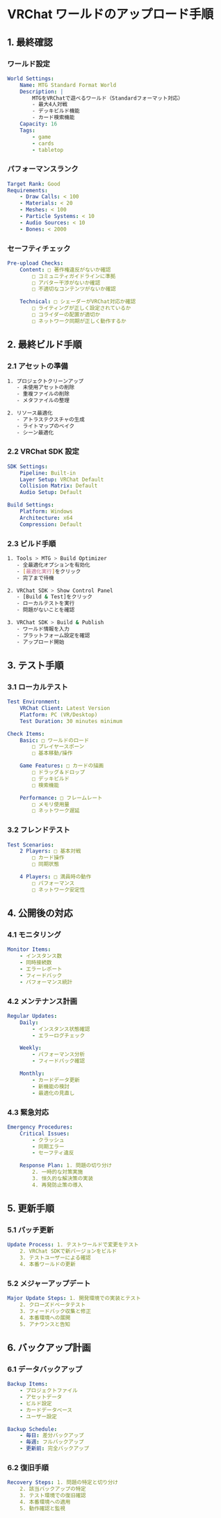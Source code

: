 # VRChat ワールドのアップロード手順

## 1. 最終確認

### ワールド設定

```yaml
World Settings:
    Name: MTG Standard Format World
    Description: |
        MTGをVRChatで遊べるワールド（Standardフォーマット対応）
        - 最大4人対戦
        - デッキビルド機能
        - カード検索機能
    Capacity: 16
    Tags:
        - game
        - cards
        - tabletop
```

### パフォーマンスランク

```yaml
Target Rank: Good
Requirements:
    - Draw Calls: < 100
    - Materials: < 20
    - Meshes: < 100
    - Particle Systems: < 10
    - Audio Sources: < 10
    - Bones: < 2000
```

### セーフティチェック

```yaml
Pre-upload Checks:
    Content: □ 著作権違反がないか確認
        □ コミュニティガイドラインに準拠
        □ アバター干渉がないか確認
        □ 不適切なコンテンツがないか確認

    Technical: □ シェーダーがVRChat対応か確認
        □ ライティングが正しく設定されているか
        □ コライダーの配置が適切か
        □ ネットワーク同期が正しく動作するか
```

## 2. 最終ビルド手順

### 2.1 アセットの準備

```bash
1. プロジェクトクリーンアップ
   - 未使用アセットの削除
   - 重複ファイルの削除
   - メタファイルの整理

2. リソース最適化
   - アトラステクスチャの生成
   - ライトマップのベイク
   - シーン最適化
```

### 2.2 VRChat SDK 設定

```yaml
SDK Settings:
    Pipeline: Built-in
    Layer Setup: VRChat Default
    Collision Matrix: Default
    Audio Setup: Default

Build Settings:
    Platform: Windows
    Architecture: x64
    Compression: Default
```

### 2.3 ビルド手順

```bash
1. Tools > MTG > Build Optimizer
   - 全最適化オプションを有効化
   - [最適化実行]をクリック
   - 完了まで待機

2. VRChat SDK > Show Control Panel
   - [Build & Test]をクリック
   - ローカルテストを実行
   - 問題がないことを確認

3. VRChat SDK > Build & Publish
   - ワールド情報を入力
   - プラットフォーム設定を確認
   - アップロード開始
```

## 3. テスト手順

### 3.1 ローカルテスト

```yaml
Test Environment:
    VRChat Client: Latest Version
    Platform: PC (VR/Desktop)
    Test Duration: 30 minutes minimum

Check Items:
    Basic: □ ワールドのロード
        □ プレイヤースポーン
        □ 基本移動/操作

    Game Features: □ カードの描画
        □ ドラッグ＆ドロップ
        □ デッキビルド
        □ 検索機能

    Performance: □ フレームレート
        □ メモリ使用量
        □ ネットワーク遅延
```

### 3.2 フレンドテスト

```yaml
Test Scenarios:
    2 Players: □ 基本対戦
        □ カード操作
        □ 同期状態

    4 Players: □ 満員時の動作
        □ パフォーマンス
        □ ネットワーク安定性
```

## 4. 公開後の対応

### 4.1 モニタリング

```yaml
Monitor Items:
    - インスタンス数
    - 同時接続数
    - エラーレポート
    - フィードバック
    - パフォーマンス統計
```

### 4.2 メンテナンス計画

```yaml
Regular Updates:
    Daily:
        - インスタンス状態確認
        - エラーログチェック

    Weekly:
        - パフォーマンス分析
        - フィードバック確認

    Monthly:
        - カードデータ更新
        - 新機能の検討
        - 最適化の見直し
```

### 4.3 緊急対応

```yaml
Emergency Procedures:
    Critical Issues:
        - クラッシュ
        - 同期エラー
        - セーフティ違反

    Response Plan: 1. 問題の切り分け
        2. 一時的な対策実施
        3. 恒久的な解決策の実装
        4. 再発防止策の導入
```

## 5. 更新手順

### 5.1 パッチ更新

```yaml
Update Process: 1. テストワールドで変更をテスト
    2. VRChat SDKで新バージョンをビルド
    3. テストユーザーによる確認
    4. 本番ワールドの更新
```

### 5.2 メジャーアップデート

```yaml
Major Update Steps: 1. 開発環境での実装とテスト
    2. クローズドベータテスト
    3. フィードバック収集と修正
    4. 本番環境への展開
    5. アナウンスと告知
```

## 6. バックアップ計画

### 6.1 データバックアップ

```yaml
Backup Items:
    - プロジェクトファイル
    - アセットデータ
    - ビルド設定
    - カードデータベース
    - ユーザー設定

Backup Schedule:
    - 毎日: 差分バックアップ
    - 毎週: フルバックアップ
    - 更新前: 完全バックアップ
```

### 6.2 復旧手順

```yaml
Recovery Steps: 1. 問題の特定と切り分け
    2. 該当バックアップの特定
    3. テスト環境での復旧確認
    4. 本番環境への適用
    5. 動作確認と監視
```
